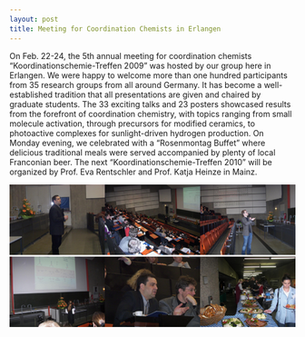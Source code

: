 ```yaml
---
layout: post
title: Meeting for Coordination Chemists in Erlangen
---
```


On Feb. 22-24, the 5th annual meeting for coordination chemists “Koordinationschemie-Treffen 2009” was hosted by our group here in Erlangen.
We were happy to welcome more than one hundred participants from 35 research groups from all around Germany. 
It has become a well-established tradition that all presentations are given and chaired by graduate students. 
The 33 exciting talks and 23 posters showcased results from the forefront of coordination chemistry, with topics ranging from small molecule activation, through precursors for modified ceramics, to  photoactive complexes for sunlight-driven hydrogen production. 
On Monday evening, we celebrated with a “Rosenmontag Buffet” where delicious traditional meals were served accompanied by plenty of local Franconian beer. 
The next  “Koordinationschemie-Treffen 2010” will be organized by Prof. Eva Rentschler and Prof. Katja Heinze in Mainz.

![Koordinationstreffen](img/Koordinationstreffen_1.png)
![Koordinationstreffen](img/Koordinationstreffen_2.png)